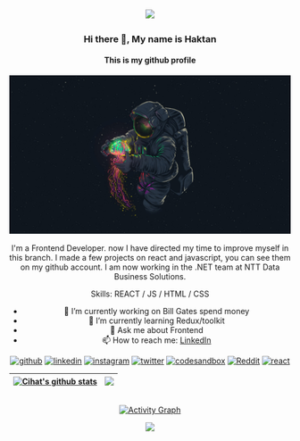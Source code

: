 
<body>

<center>
  
### <img src="https://media.giphy.com/media/l0Iych4GHWMRxci2I/giphy.gif" width="50">   
### Hi there 👋, My name is Haktan
#### This is my github profile
![This is my github profile](https://github.com/HaktanAlbayrak/HaktanAlbayrak/blob/main/astranot.jpg)

I'm a Frontend Developer. now I have directed my time to improve myself in this branch. I made a few projects on react and javascript, you can see them on my github account. I am now working in the .NET team at NTT Data Business Solutions.

Skills: REACT / JS / HTML / CSS

- 🔭 I’m currently working on Bill Gates spend money
- 🌱 I’m currently learning Redux/toolkit 
- 💬 Ask me about Frontend 
- 📫 How to reach me: [LinkedIn](https://www.linkedin.com/in/haktan-albayrak-55539422b/ )



[<img src='https://cdn.jsdelivr.net/npm/simple-icons@3.0.1/icons/github.svg' alt='github' height='40'>](https://github.com/https://github.com/HaktanAlbayrak)  [<img src='https://cdn.jsdelivr.net/npm/simple-icons@3.0.1/icons/linkedin.svg' alt='linkedin' height='40'>](https://www.linkedin.com/in/https://www.linkedin.com/in/haktan-albayrak-55539422b//)  [<img src='https://cdn.jsdelivr.net/npm/simple-icons@3.0.1/icons/instagram.svg' alt='instagram' height='40'>](https://www.instagram.com/https://www.instagram.com/haktan_albyrk/?hl=tr/)  [<img src='https://cdn.jsdelivr.net/npm/simple-icons@3.0.1/icons/twitter.svg' alt='twitter' height='40'>](https://twitter.com/https://twitter.com/Haktan_Albyrk)  [<img src='https://cdn.jsdelivr.net/npm/simple-icons@3.0.1/icons/codesandbox.svg' alt='codesandbox' height='40'>](https://codesandbox.io/u/https://codesandbox.io/u/HaktanAlbayrak)  [<img src='https://cdn.jsdelivr.net/npm/simple-icons@3.0.1/icons/reddit.svg' alt='Reddit' height='40'>](https://www.reddit.com/user/https://www.reddit.com/user/T-Bugg)  [<img src='https://cdn.jsdelivr.net/npm/simple-icons@3.0.1/icons/react.svg' alt='react' height='40'>](https://tr.reactjs.org/)  

| <a href="https://github.com/HaktanAlbayrak/github-readme-stats"><img align="center" src="https://github-readme-stats.vercel.app/api?username=HaktanAlbayrak&show_icons=true&include_all_commits=true&theme=radical&hide_border=true" alt="Cihat's github stats" /></a> | <a href="https://github.com/HaktanAlbayrak/github-readme-stats"><img align="center" src="https://github-readme-stats.vercel.app/api/top-langs/?username=HaktanAlbayrak&layout=compact&theme=radical&hide_border=true" /></a> |
| ------------- | ------------- |

 
<div>
  <br />
   <a href="https://github.com/HaktanAlbayrak"><img alt="Activity Graph" src="https://activity-graph.herokuapp.com/graph?username=HaktanAlbayrak&bg_color=2b213a&color=d5308e&line=d5308e&point=c4c9d1&hide_border=true" /></a>
  <br />
  </div> 


![](https://komarev.com/ghpvc/?username=HaktanAlbayrak&&color=blueviolet&label=PROFILE+VIEWS) 

  
</center>
  
</body>
